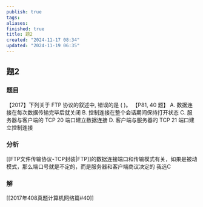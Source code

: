 ```yaml
---
publish: true
tags: 
aliases: 
finished: true
title: 题2
created: "2024-11-17 08:34"
updated: "2024-11-19 06:35"
---
```

## 题2
### 题目
【2017】下列关于 FTP 协议的叙述中, 错误的是 ( )。 【P81, 40 题】
A. 数据连接在每次数据传输完毕后就关闭
B. 控制连接在整个会话期间保持打开状态
C. 服务器与客户端的 TCP 20 端口建立数据连接
D. 客户端与服务器的 TCP 21 端口建立控制连接
### 分析
[[FTP文件传输协议-TCP封装|FTP]]的数据连接端口和传输模式有关，如果是被动模式，那么端口号就是不定的，而是服务器和客户端商议决定的
我选C
### 解
[[2017年408真题计算机网络篇#40]]
